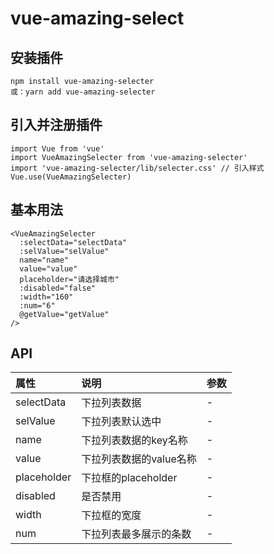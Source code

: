 # vue-amazing-select

## 安装插件

```
npm install vue-amazing-selecter
或：yarn add vue-amazing-selecter
```

## 引入并注册插件

```
import Vue from 'vue'
import VueAmazingSelecter from 'vue-amazing-selecter'
import 'vue-amazing-selecter/lib/selecter.css' // 引入样式
Vue.use(VueAmazingSelecter)
```

## 基本用法

```
<VueAmazingSelecter
  :selectData="selectData"
  :selValue="selValue"
  name="name"
  value="value"
  placeholder="请选择城市"
  :disabled="false"
  :width="160"
  :num="6"
  @getValue="getValue"
/>
```

## API

属性 | 说明 | 参数
|:-------- | :----- | :-----|
selectData | 下拉列表数据 | -
selValue | 下拉列表默认选中 | -
name | 下拉列表数据的key名称 | -
value | 下拉列表数据的value名称 | -
placeholder | 下拉框的placeholder | -
disabled | 是否禁用 | -
width | 下拉框的宽度 | -
num | 下拉列表最多展示的条数 | -
